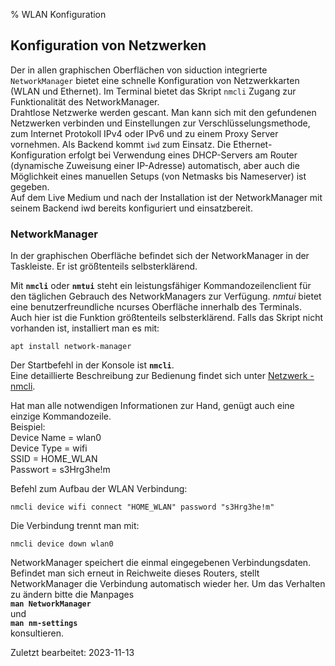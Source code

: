 % WLAN Konfiguration

## Konfiguration von Netzwerken

Der in allen graphischen Oberflächen von siduction integrierte `NetworkManager` bietet eine schnelle Konfiguration von Netzwerkkarten (WLAN und Ethernet). Im Terminal bietet das Skript `nmcli` Zugang zur Funktionalität des NetworkManager.  
Drahtlose Netzwerke werden gescant. Man kann sich mit den gefundenen Netzwerken verbinden und Einstellungen zur Verschlüsselungsmethode, zum Internet Protokoll IPv4 oder IPv6 und zu einem Proxy Server vornehmen. Als Backend kommt `iwd` zum Einsatz. Die Ethernet-Konfiguration erfolgt bei Verwendung eines DHCP-Servers am Router (dynamische Zuweisung einer IP-Adresse) automatisch, aber auch die Möglichkeit eines manuellen Setups (von Netmasks bis Nameserver) ist gegeben.  
Auf dem Live Medium und nach der Installation ist der NetworkManager mit seinem Backend iwd bereits konfiguriert und einsatzbereit.

### NetworkManager

In der graphischen Oberfläche befindet sich der NetworkManager in der Taskleiste. Er ist größtenteils selbsterklärend.

Mit **`nmcli`** oder **`nmtui`** steht ein leistungsfähiger Kommandozeilenclient für den täglichen Gebrauch des NetworkManagers zur Verfügung. *nmtui* bietet eine benutzerfreundliche ncurses Oberfläche innerhalb des Terminals. Auch hier ist die Funktion größtenteils selbsterklärend. Falls das Skript nicht vorhanden ist, installiert man es mit:

~~~
apt install network-manager
~~~

Der Startbefehl in der Konsole ist **`nmcli`**.  
Eine detaillierte Beschreibung zur Bedienung findet sich unter [Netzwerk - nmcli](0501-inet-nm-cli_de.md#network-manager-kommandline-tool).

Hat man alle notwendigen Informationen zur Hand, genügt auch eine einzige Kommandozeile.  
Beispiel:  
Device Name = wlan0  
Device Type = wifi  
SSID = HOME_WLAN  
Passwort = s3Hrg3he!m

Befehl zum Aufbau der WLAN Verbindung:

~~~
nmcli device wifi connect "HOME_WLAN" password "s3Hrg3he!m"
~~~

Die Verbindung trennt man mit:

~~~
nmcli device down wlan0
~~~

NetworkManager speichert die einmal eingegebenen Verbindungsdaten. Befindet man sich erneut in Reichweite dieses Routers, stellt NetworkManager die Verbindung automatisch wieder her. Um das Verhalten zu ändern bitte die Manpages  
**`man NetworkManager`**  
und  
**`man nm-settings`**  
konsultieren.

<div id="rev">Zuletzt bearbeitet: 2023-11-13</div>
